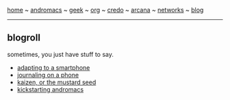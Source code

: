 [home](README.md) ~ [andromacs](andromacs.md) ~ [geek](geekcode.md) ~ [org](orgmode.md) ~ [credo](credo.md) ~ [arcana](arcana.md) ~ [networks](networking.md) ~ [blog](blogroll.md)

-----

## blogroll

sometimes, you just have stuff to say. 

* [adapting to a smartphone](adaptation.md)
* [journaling on a phone](journal.md)
* [kaizen, or the mustard seed](kaizen.md)
* [kickstarting andromacs](kickstart.md)

